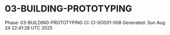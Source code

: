# 03-BUILDING-PROTOTYPING
Phase: 03-BUILDING-PROTOTYPING
CI: CI-XO001-008
Generated: Sun Aug 24 22:41:28 UTC 2025
